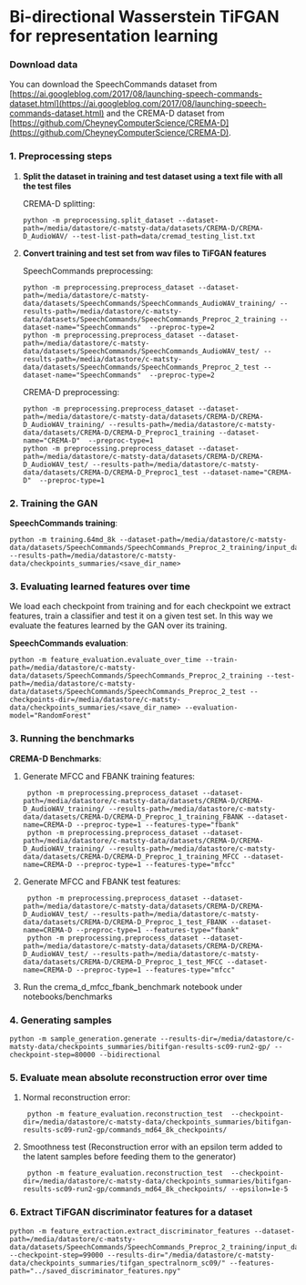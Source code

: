 
# Bi-directional Wasserstein TiFGAN for representation learning

### Download data

You can download the SpeechCommands dataset from [https://ai.googleblog.com/2017/08/launching-speech-commands-dataset.html](https://ai.googleblog.com/2017/08/launching-speech-commands-dataset.html) and the CREMA-D dataset from [https://github.com/CheyneyComputerScience/CREMA-D](https://github.com/CheyneyComputerScience/CREMA-D).

### 1. Preprocessing steps

1. **Split the dataset in training and test dataset using a text file with all the test files**
 
    CREMA-D splitting:
	```
	python -m preprocessing.split_dataset --dataset-path=/media/datastore/c-matsty-data/datasets/CREMA-D/CREMA-D_AudioWAV/ --test-list-path=data/cremad_testing_list.txt
	```
2.  **Convert training and test set from wav files to TiFGAN features**
 
    SpeechCommands preprocessing:
	```
	python -m preprocessing.preprocess_dataset --dataset-path=/media/datastore/c-matsty-data/datasets/SpeechCommands/SpeechCommands_AudioWAV_training/ --results-path=/media/datastore/c-matsty-data/datasets/SpeechCommands/SpeechCommands_Preproc_2_training --dataset-name="SpeechCommands"  --preproc-type=2
	python -m preprocessing.preprocess_dataset --dataset-path=/media/datastore/c-matsty-data/datasets/SpeechCommands/SpeechCommands_AudioWAV_test/ --results-path=/media/datastore/c-matsty-data/datasets/SpeechCommands/SpeechCommands_Preproc_2_test --dataset-name="SpeechCommands"  --preproc-type=2
	```
	
    CREMA-D preprocessing:
	```
	python -m preprocessing.preprocess_dataset --dataset-path=/media/datastore/c-matsty-data/datasets/CREMA-D/CREMA-D_AudioWAV_training/ --results-path=/media/datastore/c-matsty-data/datasets/CREMA-D/CREMA-D_Preproc1_training --dataset-name="CREMA-D"  --preproc-type=1
	python -m preprocessing.preprocess_dataset --dataset-path=/media/datastore/c-matsty-data/datasets/CREMA-D/CREMA-D_AudioWAV_test/ --results-path=/media/datastore/c-matsty-data/datasets/CREMA-D/CREMA-D_Preproc1_test --dataset-name="CREMA-D"  --preproc-type=1
	```
  
  
### 2. Training the GAN

**SpeechCommands training**:

	
	python -m training.64md_8k --dataset-path=/media/datastore/c-matsty-data/datasets/SpeechCommands/SpeechCommands_Preproc_2_training/input_data --results-path=/media/datastore/c-matsty-data/checkpoints_summaries/<save_dir_name>
	
	
### 3. Evaluating learned features over time

We load each checkpoint from training and for each checkpoint we extract features, train a classifier and test it on a given test set. In this way we evaluate the features learned by the GAN over its training.

**SpeechCommands evaluation**:

	python -m feature_evaluation.evaluate_over_time --train-path=/media/datastore/c-matsty-data/datasets/SpeechCommands/SpeechCommands_Preproc_2_training --test-path=/media/datastore/c-matsty-data/datasets/SpeechCommands/SpeechCommands_Preproc_2_test --checkpoints-dir=/media/datastore/c-matsty-data/checkpoints_summaries/<save_dir_name> --evaluation-model="RandomForest"
	

	
### 3. Running the benchmarks

**CREMA-D Benchmarks**:

1. Generate MFCC and FBANK training features:
  
        python -m preprocessing.preprocess_dataset --dataset-path=/media/datastore/c-matsty-data/datasets/CREMA-D/CREMA-D_AudioWAV_training/ --results-path=/media/datastore/c-matsty-data/datasets/CREMA-D/CREMA-D_Preproc_1_training_FBANK --dataset-name=CREMA-D --preproc-type=1 --features-type="fbank"
        python -m preprocessing.preprocess_dataset --dataset-path=/media/datastore/c-matsty-data/datasets/CREMA-D/CREMA-D_AudioWAV_training/ --results-path=/media/datastore/c-matsty-data/datasets/CREMA-D/CREMA-D_Preproc_1_training_MFCC --dataset-name=CREMA-D --preproc-type=1 --features-type="mfcc"
 2. Generate MFCC and FBANK test features:
                
         python -m preprocessing.preprocess_dataset --dataset-path=/media/datastore/c-matsty-data/datasets/CREMA-D/CREMA-D_AudioWAV_test/ --results-path=/media/datastore/c-matsty-data/datasets/CREMA-D/CREMA-D_Preproc_1_test_FBANK --dataset-name=CREMA-D --preproc-type=1 --features-type="fbank" 
         python -m preprocessing.preprocess_dataset --dataset-path=/media/datastore/c-matsty-data/datasets/CREMA-D/CREMA-D_AudioWAV_test/ --results-path=/media/datastore/c-matsty-data/datasets/CREMA-D/CREMA-D_Preproc_1_test_MFCC --dataset-name=CREMA-D --preproc-type=1 --features-type="mfcc" 

3. Run the crema_d_mfcc_fbank_benchmark notebook under notebooks/benchmarks


	
### 4. Generating samples

	python -m sample_generation.generate --results-dir=/media/datastore/c-matsty-data/checkpoints_summaries/bitifgan-results-sc09-run2-gp/ --checkpoint-step=80000 --bidirectional

	
### 5. Evaluate mean absolute reconstruction error over time

1. Normal reconstruction error:

        python -m feature_evaluation.reconstruction_test  --checkpoint-dir=/media/datastore/c-matsty-data/checkpoints_summaries/bitifgan-results-sc09-run2-gp/commands_md64_8k_checkpoints/

2. Smoothness test (Reconstruction error with an epsilon term added to the latent samples before feeding them to the generator)

        python -m feature_evaluation.reconstruction_test  --checkpoint-dir=/media/datastore/c-matsty-data/checkpoints_summaries/bitifgan-results-sc09-run2-gp/commands_md64_8k_checkpoints/ --epsilon=1e-5
	
### 6. Extract TiFGAN discriminator features for a dataset

    python -m feature_extraction.extract_discriminator_features --dataset-path=/media/datastore/c-matsty-data/datasets/SpeechCommands/SpeechCommands_Preproc_2_training/input_data/ --checkpoint-step=99000 --results-dir="/media/datastore/c-matsty-data/checkpoints_summaries/tifgan_spectralnorm_sc09/" --features-path="../saved_discriminator_features.npy" 
